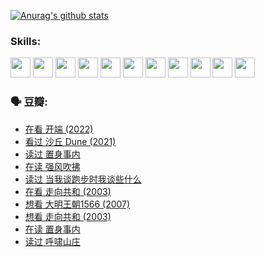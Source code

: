 
[![Anurag's github stats](https://github-readme-stats.vercel.app/api?username=w940853815)](https://github.com/anuraghazra/github-readme-stats)

### Skills:

<code><img height="32" src="https://cdn.jsdelivr.net/npm/simple-icons@v5/icons/python.svg"></code>
<code><img height="32" src="https://cdn.jsdelivr.net/npm/simple-icons@v5/icons/javascript.svg"></code>
<code><img height="32" src="https://cdn.jsdelivr.net/npm/simple-icons@v5/icons/django.svg"></code>
<code><img height="32" src="https://cdn.jsdelivr.net/npm/simple-icons@v5/icons/flask.svg"></code>
<code><img height="32" src="https://cdn.jsdelivr.net/npm/simple-icons@v5/icons/vuetify.svg"></code>
<code><img height="32" src="https://cdn.jsdelivr.net/npm/simple-icons@v5/icons/git.svg"></code>
<code><img height="32" src="https://cdn.jsdelivr.net/npm/simple-icons@v5/icons/docker.svg"></code>
<code><img height="32" src="https://cdn.jsdelivr.net/npm/simple-icons@v5/icons/postgresql.svg"></code>
<code><img height="32" src="https://cdn.jsdelivr.net/npm/simple-icons@v5/icons/elasticsearch.svg"></code>
<code><img height="32" src="https://cdn.jsdelivr.net/npm/simple-icons@v5/icons/macos.svg"></code>
<code><img height="32" src="https://cdn.jsdelivr.net/npm/simple-icons@v5/icons/linux.svg"></code>

### 🗣 豆瓣:

<!-- DOUBAN-ACTIVITIES:START -->
- [在看 开端‎ (2022)](https://www.douban.com/people/136069238/status/3733533297/?_i=42918611)
- [看过 沙丘 Dune‎ (2021)](https://www.douban.com/people/136069238/status/3726869471/?_i=42918611)
- [读过 置身事内](https://www.douban.com/people/136069238/status/3726223867/?_i=42918611)
- [在读 强风吹拂](https://www.douban.com/people/136069238/status/3725395475/?_i=42918611)
- [读过 当我谈跑步时我谈些什么](https://www.douban.com/people/136069238/status/3715422296/?_i=42918611)
- [在看 走向共和‎ (2003)](https://www.douban.com/people/136069238/status/3711470443/?_i=42918611)
- [想看 大明王朝1566‎ (2007)](https://www.douban.com/people/136069238/status/3710980213/?_i=42918611)
- [想看 走向共和‎ (2003)](https://www.douban.com/people/136069238/status/3710980002/?_i=42918611)
- [在读 置身事内](https://www.douban.com/people/136069238/status/3710472151/?_i=42918611)
- [读过 呼啸山庄](https://www.douban.com/people/136069238/status/3710470617/?_i=42918611)
<!-- DOUBAN-ACTIVITIES:END -->
<!--
**w940853815/w940853815** is a ✨ _special_ ✨ repository because its `README.md` (this file) appears on your GitHub profile.

Here are some ideas to get you started:

- 🔭 I’m currently working on ...
- 🌱 I’m currently learning ...
- 👯 I’m looking to collaborate on ...
- 🤔 I’m looking for help with ...
- 💬 Ask me about ...
- 📫 How to reach me: ...
- 😄 Pronouns: ...
- ⚡ Fun fact: ...
-->
